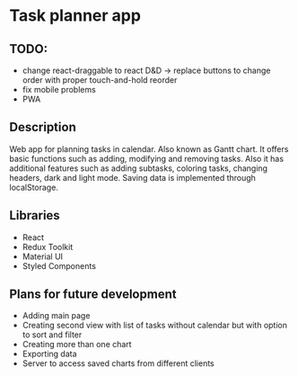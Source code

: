 # Task planner app

## TODO:

- change react-draggable to react D&D -> replace buttons to change order with proper touch-and-hold reorder
- fix mobile problems
- PWA

## Description

Web app for planning tasks in calendar. Also known as Gantt chart.
It offers basic functions such as adding, modifying and removing tasks.
Also it has additional features such as adding subtasks, coloring tasks, changing headers, dark and light mode.
Saving data is implemented through localStorage.

## Libraries

- React
- Redux Toolkit
- Material UI
- Styled Components

## Plans for future development

- Adding main page
- Creating second view with list of tasks without calendar but with option to sort and filter
- Creating more than one chart
- Exporting data
- Server to access saved charts from different clients

